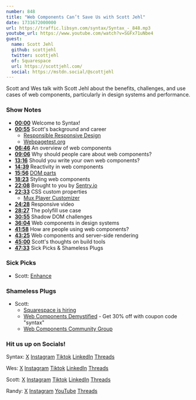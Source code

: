 ```yaml
---
number: 848
title: "Web Components Can’t Save Us with Scott Jehl"
date: 1731672000000
url: https://traffic.libsyn.com/syntax/Syntax_-_848.mp3
youtube_url: https://www.youtube.com/watch?v=SGFx71uNbe4
guest:
  name: Scott Jehl
  github: scottjehl
  twitter: scottjehl
  of: Squarespace
  url: https://scottjehl.com/
  social: https://mstdn.social/@scottjehl
---
```


Scott and Wes talk with Scott Jehl about the benefits, challenges, and use cases of web components, particularly in design systems and performance.

### Show Notes

* **[00:00](#t=00:00)** Welcome to Syntax!
* **[00:55](#t=00:55)** Scott's background and career
  * [Responsible Responsive Design](https://abookapart.com/products/responsible-responsive-design)
  * [Webpagetest.org](https://www.webpagetest.org/)
* **[06:46](#t=06:46)** An overview of web components
* **[09:06](#t=09:06)** Why should people care about web components?
* **[13:16](#t=13:16)** Should you write your own web components?
* **[14:39](#t=14:39)** Reactivity in web components
* **[15:56](#t=15:56)** [DOM parts](https://github.com/WICG/webcomponents/blob/gh-pages/proposals/DOM-Parts.md)
* **[18:23](#t=18:23)** Styling web components
* **[22:08](#t=22:08)** Brought to you by [Sentry.io](https://sentry.io)
* **[22:33](#t=22:33)** CSS custom properties
  * [Mux Player Customizer](https://player.style/)
* **[24:28](#t=24:28)** Responsive video
* **[28:27](#t=28:27)** The polyfill use case
* **[30:55](#t=30:55)** Shadow DOM challenges
* **[36:04](#t=36:04)** Web components in design systems
* **[41:58](#t=41:58)** How are people using web components?
* **[43:25](#t=43:25)** Web components and server-side rendering
* **[45:00](#t=45:00)** Scott's thoughts on build tools
* **[47:33](#t=47:33)** Sick Picks & Shameless Plugs

### Sick Picks

- Scott: [Enhance](https://enhance.dev/)

### Shameless Plugs

- Scott: 
  * [Squarespace is hiring](https://www.squarespace.com/about/careers)
  * [Web Components Demystified](https://scottjehl.com/learn/webcomponentsdemystified/) - Get 30% off with coupon code "syntax"
  * [Web Components Community Group](https://github.com/w3c/webcomponents-cg)

### Hit us up on Socials!

Syntax: [X](https://twitter.com/syntaxfm) [Instagram](https://www.instagram.com/syntax_fm/) [Tiktok](https://www.tiktok.com/@syntaxfm) [LinkedIn](https://www.linkedin.com/company/96077407/admin/feed/posts/) [Threads](https://www.threads.net/@syntax_fm)

Wes: [X](https://twitter.com/wesbos) [Instagram](https://www.instagram.com/wesbos/) [Tiktok](https://www.tiktok.com/@wesbos) [LinkedIn](https://www.linkedin.com/in/wesbos/) [Threads](https://www.threads.net/@wesbos)

Scott: [X](https://twitter.com/stolinski) [Instagram](https://www.instagram.com/stolinski/) [Tiktok](https://www.tiktok.com/@stolinski) [LinkedIn](https://www.linkedin.com/in/stolinski/) [Threads](https://www.threads.net/@stolinski)

Randy: [X](https://twitter.com/randyrektor) [Instagram](https://www.instagram.com/randyrektor/) [YouTube](https://www.youtube.com/@randyrektor) [Threads](https://www.threads.net/@randyrektor)